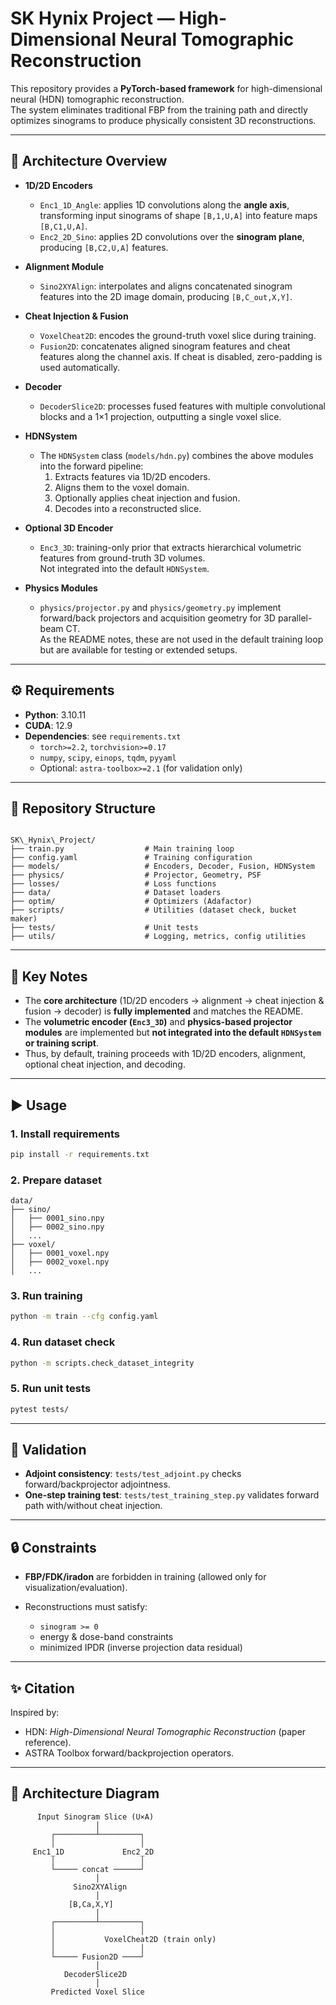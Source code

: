 # SK Hynix Project — High-Dimensional Neural Tomographic Reconstruction

This repository provides a **PyTorch-based framework** for high-dimensional neural (HDN) tomographic reconstruction.  
The system eliminates traditional FBP from the training path and directly optimizes sinograms to produce physically consistent 3D reconstructions.

---

## 🚀 Architecture Overview

- **1D/2D Encoders**
  - `Enc1_1D_Angle`: applies 1D convolutions along the **angle axis**, transforming input sinograms of shape `[B,1,U,A]` into feature maps `[B,C1,U,A]`.
  - `Enc2_2D_Sino`: applies 2D convolutions over the **sinogram plane**, producing `[B,C2,U,A]` features.

- **Alignment Module**
  - `Sino2XYAlign`: interpolates and aligns concatenated sinogram features into the 2D image domain, producing `[B,C_out,X,Y]`.

- **Cheat Injection & Fusion**
  - `VoxelCheat2D`: encodes the ground-truth voxel slice during training.
  - `Fusion2D`: concatenates aligned sinogram features and cheat features along the channel axis. If cheat is disabled, zero-padding is used automatically.

- **Decoder**
  - `DecoderSlice2D`: processes fused features with multiple convolutional blocks and a 1×1 projection, outputting a single voxel slice.

- **HDNSystem**
  - The `HDNSystem` class (`models/hdn.py`) combines the above modules into the forward pipeline:
    1. Extracts features via 1D/2D encoders.
    2. Aligns them to the voxel domain.
    3. Optionally applies cheat injection and fusion.
    4. Decodes into a reconstructed slice.

- **Optional 3D Encoder**
  - `Enc3_3D`: training-only prior that extracts hierarchical volumetric features from ground-truth 3D volumes.  
    Not integrated into the default `HDNSystem`.

- **Physics Modules**
  - `physics/projector.py` and `physics/geometry.py` implement forward/back projectors and acquisition geometry for 3D parallel-beam CT.  
    As the README notes, these are not used in the default training loop but are available for testing or extended setups.

---

## ⚙️ Requirements

- **Python**: 3.10.11  
- **CUDA**: 12.9  
- **Dependencies**: see `requirements.txt`
  - `torch>=2.2`, `torchvision>=0.17`
  - `numpy`, `scipy`, `einops`, `tqdm`, `pyyaml`
  - Optional: `astra-toolbox>=2.1` (for validation only)

---

## 📂 Repository Structure

```

SK\_Hynix\_Project/
├── train.py                  # Main training loop
├── config.yaml               # Training configuration
├── models/                   # Encoders, Decoder, Fusion, HDNSystem
├── physics/                  # Projector, Geometry, PSF
├── losses/                   # Loss functions
├── data/                     # Dataset loaders
├── optim/                    # Optimizers (Adafactor)
├── scripts/                  # Utilities (dataset check, bucket maker)
├── tests/                    # Unit tests
├── utils/                    # Logging, metrics, config utilities

````

---

## 📝 Key Notes

- The **core architecture** (1D/2D encoders → alignment → cheat injection & fusion → decoder) is **fully implemented** and matches the README.  
- The **volumetric encoder (`Enc3_3D`)** and **physics-based projector modules** are implemented but **not integrated into the default `HDNSystem` or training script**.  
- Thus, by default, training proceeds with 1D/2D encoders, alignment, optional cheat injection, and decoding.

---

## ▶️ Usage

### 1. Install requirements
```bash
pip install -r requirements.txt
````

### 2. Prepare dataset

```
data/
├── sino/
│   ├── 0001_sino.npy
│   ├── 0002_sino.npy
│   ...
├── voxel/
│   ├── 0001_voxel.npy
│   ├── 0002_voxel.npy
│   ...
```

### 3. Run training

```bash
python -m train --cfg config.yaml
```

### 4. Run dataset check

```bash
python -m scripts.check_dataset_integrity
```

### 5. Run unit tests

```bash
pytest tests/
```

---

## 🧪 Validation

* **Adjoint consistency**: `tests/test_adjoint.py` checks forward/backprojector adjointness.
* **One-step training test**: `tests/test_training_step.py` validates forward path with/without cheat injection.

---

## 🔒 Constraints

* **FBP/FDK/iradon** are forbidden in training (allowed only for visualization/evaluation).
* Reconstructions must satisfy:

  * `sinogram >= 0`
  * energy & dose-band constraints
  * minimized IPDR (inverse projection data residual)

---

## ✨ Citation

Inspired by:

* HDN: *High-Dimensional Neural Tomographic Reconstruction* (paper reference).
* ASTRA Toolbox forward/backprojection operators.

---
## 🧩 Architecture Diagram
```
      Input Sinogram Slice (U×A)
                   │
         ┌─────────┴─────────┐
         │                   │
     Enc1_1D             Enc2_2D
         │                   │
         └───── concat ──────┘
                   │
              Sino2XYAlign
                   │
             [B,Ca,X,Y]
                   │
         ┌─────────┴─────────┐
         │                   │
         │           VoxelCheat2D (train only)
         │                   │
         └───── Fusion2D ────┘
                   │
            DecoderSlice2D
                   │
         Predicted Voxel Slice
```